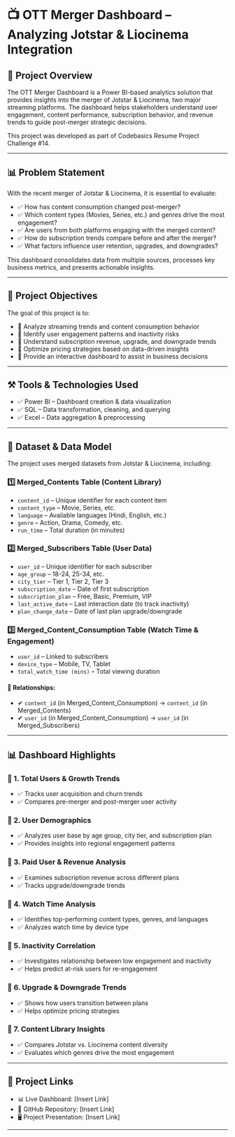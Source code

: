 # 📺 OTT Merger Dashboard – Analyzing Jotstar & Liocinema Integration

## 🚀 Project Overview
The OTT Merger Dashboard is a Power BI-based analytics solution that provides insights into the merger of Jotstar & Liocinema, two major streaming platforms. The dashboard helps stakeholders understand user engagement, content performance, subscription behavior, and revenue trends to guide post-merger strategic decisions.

This project was developed as part of Codebasics Resume Project Challenge #14.

---

## 📊 Problem Statement
With the recent merger of Jotstar & Liocinema, it is essential to evaluate:
- ✅ How has content consumption changed post-merger?
- ✅ Which content types (Movies, Series, etc.) and genres drive the most engagement?
- ✅ Are users from both platforms engaging with the merged content?
- ✅ How do subscription trends compare before and after the merger?
- ✅ What factors influence user retention, upgrades, and downgrades?

This dashboard consolidates data from multiple sources, processes key business metrics, and presents actionable insights.

---

## 🎯 Project Objectives
The goal of this project is to:
- 🔹 Analyze streaming trends and content consumption behavior
- 🔹 Identify user engagement patterns and inactivity risks
- 🔹 Understand subscription revenue, upgrade, and downgrade trends
- 🔹 Optimize pricing strategies based on data-driven insights
- 🔹 Provide an interactive dashboard to assist in business decisions

---

## ⚒️ Tools & Technologies Used
- ✅ Power BI – Dashboard creation & data visualization
- ✅ SQL – Data transformation, cleaning, and querying
- ✅ Excel – Data aggregation & preprocessing

---

## 📂 Dataset & Data Model
The project uses merged datasets from Jotstar & Liocinema, including:

### 1️⃣ Merged_Contents Table (Content Library)
- `content_id` – Unique identifier for each content item
- `content_type` – Movie, Series, etc.
- `language` – Available languages (Hindi, English, etc.)
- `genre` – Action, Drama, Comedy, etc.
- `run_time` – Total duration (in minutes)

### 2️⃣ Merged_Subscribers Table (User Data)
- `user_id` – Unique identifier for each subscriber
- `age_group` – 18-24, 25-34, etc.
- `city_tier` – Tier 1, Tier 2, Tier 3
- `subscription_date` – Date of first subscription
- `subscription_plan` – Free, Basic, Premium, VIP
- `last_active_date` – Last interaction date (to track inactivity)
- `plan_change_date` – Date of last plan upgrade/downgrade

### 3️⃣ Merged_Content_Consumption Table (Watch Time & Engagement)
- `user_id` – Linked to subscribers
- `device_type` – Mobile, TV, Tablet
- `total_watch_time (mins)` – Total viewing duration

#### 🔗 Relationships:
- ✔ `content_id` (in Merged_Content_Consumption) → `content_id` (in Merged_Contents)
- ✔ `user_id` (in Merged_Content_Consumption) → `user_id` (in Merged_Subscribers)

---

## 📊 Dashboard Highlights

### 📌 1. Total Users & Growth Trends
- ✅ Tracks user acquisition and churn trends
- ✅ Compares pre-merger and post-merger user activity

### 📌 2. User Demographics
- ✅ Analyzes user base by age group, city tier, and subscription plan
- ✅ Provides insights into regional engagement patterns

### 📌 3. Paid User & Revenue Analysis
- ✅ Examines subscription revenue across different plans
- ✅ Tracks upgrade/downgrade trends

### 📌 4. Watch Time Analysis
- ✅ Identifies top-performing content types, genres, and languages
- ✅ Analyzes watch time by device type

### 📌 5. Inactivity Correlation
- ✅ Investigates relationship between low engagement and inactivity
- ✅ Helps predict at-risk users for re-engagement

### 📌 6. Upgrade & Downgrade Trends
- ✅ Shows how users transition between plans
- ✅ Helps optimize pricing strategies

### 📌 7. Content Library Insights
- ✅ Compares Jotstar vs. Liocinema content diversity
- ✅ Evaluates which genres drive the most engagement

---

## 🔗 Project Links
- 📊 Live Dashboard: [Insert Link]
- 📁 GitHub Repository: [Insert Link]
- 🖥️ Project Presentation: [Insert Link]

---

